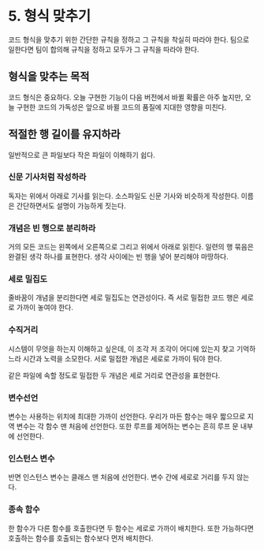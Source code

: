 # 5. 형식 맞추기

코드 형식을 맞추기 위한 간단한 규칙을 정하고 그 규칙을 착실히 따라야 한다. 팀으로 일한다면 팀이 합의해 규칙을 정하고 모두가 그 규칙을 따라야 한다.

## 형식을 맞추는 목적

코드 형식은 중요하다. 오늘 구현한 기능이 다음 버전에서 바뀔 확률은 아주 높지만, 오늘 구현한 코드의 가독성은 앞으로 바뀔 코드의 품질에 지대한 영향을 미친다.

## 적절한 행 길이를 유지하라

일반적으로 큰 파일보다 작은 파일이 이해하기 쉽다.

### 신문 기사처럼 작성하라

독자는 위에서 아래로 기사를 읽는다. 소스파일도 신문 기사와 비슷하게 작성한다. 이름은 간단하면서도 설명이 가능하게 짓는다.

### 개념은 빈 행으로 분리하라

거의 모든 코드는 왼쪽에서 오른쪽으로 그리고 위에서 아래로 읽힌다. 일련의 행 묶음은 완결된 생각 하나를 표현한다. 생각 사이에는 빈 행을 넣어 분리해야 마땅하다.

### 세로 밀집도

줄바꿈이 개념을 분리한다면 세로 밀집도는 연관성이다. 즉 서로 밀접한 코드 행은 세로로 가까이 놓여야 한다.

### 수직거리

시스템이 무엇을 하는지 이해하고 싶은데, 이 조각 저 조각이 어디에 있는지 찾고 기억하느라 시간과 노력을 소모한다. 서로 밀접한 개념은 세로로 가까이 둬야 한다.

같은 파일에 속할 정도로 밀접한 두 개념은 세로 거리로 연관성을 표현한다.

### 변수선언

변수는 사용하는 위치에 최대한 가까이 선언한다. 우리가 마든 함수는 매우 짧으므로 지역 변수는 각 함수 맨 처음에 선언한다. 또한 루프를 제어하는 변수는 흔히 루프 문 내부에 선언한다.

### 인스턴스 변수

반면 인스턴스 변수는 클래스 맨 처음에 선언한다. 변수 간에 세로로 거리를 두지 않는다.

### 종속 함수

한 함수가 다른 함수를 호출한다면 두 함수는 세로로 가까이 배치한다. 또한 가능하다면 호출하는 함수를 호출되는 함수보다 먼저 배치한다.
